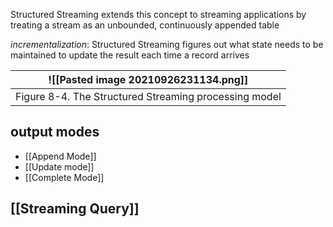 Structured Streaming extends this concept to streaming applications by treating a stream as an unbounded, continuously appended table

_incrementalization_: Structured Streaming figures out what state needs to be maintained to update the result each time a record arrives

|![[Pasted image 20210926231134.png]]|
|:--:|
| Figure 8-4. The Structured Streaming processing model|

## output modes

* [[Append Mode]]
* [[Update mode]]
* [[Complete Mode]]

## [[Streaming Query]]
